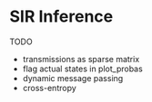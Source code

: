# SIR Inference

TODO
- transmissions as sparse matrix
- flag actual states in plot_probas
- dynamic message passing
- cross-entropy
